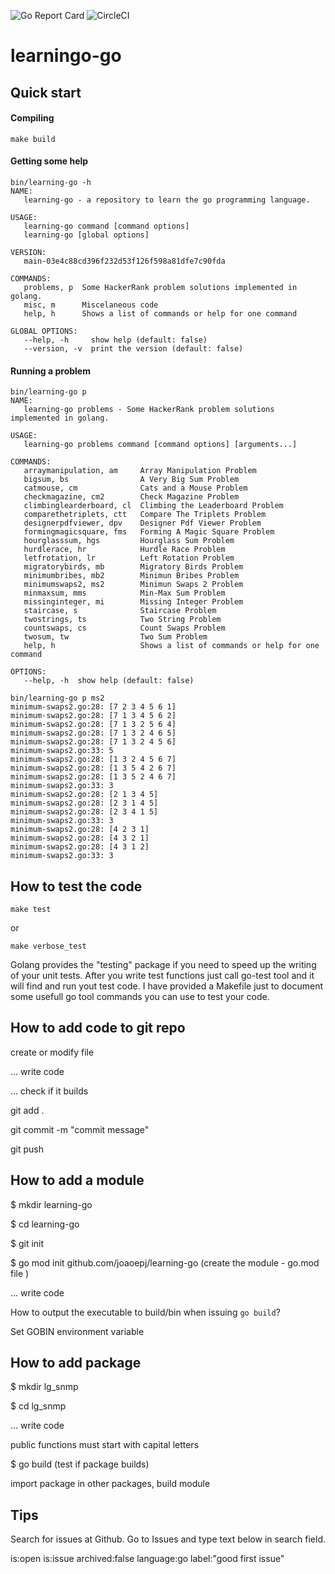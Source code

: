 ![Go Report Card](https://goreportcard.com/badge/github.com/joaoepj/learning-go)
![CircleCI](https://img.shields.io/circleci/build/gh/joaoepj/learning-go)

# learningo-go

## Quick start

#### Compiling
```
make build
```

#### Getting some help
```
bin/learning-go -h
NAME:
   learning-go - a repository to learn the go programming language.

USAGE:
   learning-go command [command options]
   learning-go [global options]

VERSION:
   main-03e4c88cd396f232d53f126f598a81dfe7c90fda

COMMANDS:
   problems, p  Some HackerRank problem solutions implemented in golang.
   misc, m      Miscelaneous code
   help, h      Shows a list of commands or help for one command

GLOBAL OPTIONS:
   --help, -h     show help (default: false)
   --version, -v  print the version (default: false)
```

#### Running a problem
```
bin/learning-go p
NAME:
   learning-go problems - Some HackerRank problem solutions implemented in golang.

USAGE:
   learning-go problems command [command options] [arguments...]

COMMANDS:
   arraymanipulation, am     Array Manipulation Problem
   bigsum, bs                A Very Big Sum Problem
   catmouse, cm              Cats and a Mouse Problem
   checkmagazine, cm2        Check Magazine Problem
   climbinglearderboard, cl  Climbing the Leaderboard Problem
   comparethetriplets, ctt   Compare The Triplets Problem
   designerpdfviewer, dpv    Designer Pdf Viewer Problem
   formingmagicsquare, fms   Forming A Magic Square Problem
   hourglasssum, hgs         Hourglass Sum Problem
   hurdlerace, hr            Hurdle Race Problem
   letfrotation, lr          Left Rotation Problem
   migratorybirds, mb        Migratory Birds Problem
   minimumbribes, mb2        Minimun Bribes Problem
   minimumswaps2, ms2        Minimun Swaps 2 Problem
   minmaxsum, mms            Min-Max Sum Problem
   missinginteger, mi        Missing Integer Problem
   staircase, s              Staircase Problem
   twostrings, ts            Two String Problem
   countswaps, cs            Count Swaps Problem
   twosum, tw                Two Sum Problem
   help, h                   Shows a list of commands or help for one command

OPTIONS:
   --help, -h  show help (default: false)
```

```
bin/learning-go p ms2
minimum-swaps2.go:28: [7 2 3 4 5 6 1]
minimum-swaps2.go:28: [7 1 3 4 5 6 2]
minimum-swaps2.go:28: [7 1 3 2 5 6 4]
minimum-swaps2.go:28: [7 1 3 2 4 6 5]
minimum-swaps2.go:28: [7 1 3 2 4 5 6]
minimum-swaps2.go:33: 5
minimum-swaps2.go:28: [1 3 2 4 5 6 7]
minimum-swaps2.go:28: [1 3 5 4 2 6 7]
minimum-swaps2.go:28: [1 3 5 2 4 6 7]
minimum-swaps2.go:33: 3
minimum-swaps2.go:28: [2 1 3 4 5]
minimum-swaps2.go:28: [2 3 1 4 5]
minimum-swaps2.go:28: [2 3 4 1 5]
minimum-swaps2.go:33: 3
minimum-swaps2.go:28: [4 2 3 1]
minimum-swaps2.go:28: [4 3 2 1]
minimum-swaps2.go:28: [4 3 1 2]
minimum-swaps2.go:33: 3
```


## How to test the code
```
make test
```
or

```
make verbose_test
```

Golang provides the "testing" package if you need to speed up the writing of your unit tests.
After you write test functions just call go-test tool and it will find and run yout test code. I have provided a Makefile just to document some usefull go tool commands you can use to test your code.

## How to add code to git repo

create or modify file

... write code

... check if it builds

git add .

git commit -m "commit message"

git push


## How to add a module
$ mkdir learning-go

$ cd learning-go

$ git init

$ go mod init github.com/joaoepj/learning-go (create the module - go.mod file )

... write code

How to output the executable to build/bin when issuing `go build`?

Set GOBIN environment variable


## How to add package

$ mkdir lg_snmp

$ cd lg_snmp

... write code

public functions must start with capital letters

$ go build (test if package builds)

import package in other packages, build module

## Tips

Search for issues at Github. Go to Issues and type text below in search field.

is:open is:issue archived:false language:go label:"good first issue" 
